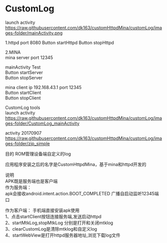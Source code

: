# CustomLog

launch activity 
https://raw.githubusercontent.com/dk163/customHttpdMina/customLog/images-folder/mainActivity.png

1.httpd port 8080 Button startHttpd Button stopHttpd

2.MINA  
mina server port 12345

mainActivity Test   
Button startServer  
Button stopServer

mina client ip 192.168.43.1 port 12345  
Button startClient  
Button stopClient

CustomLog tools     
launch activity 
https://raw.githubusercontent.com/dk163/customHttpdMina/customLog/images-folder/CustomLog_mainActivity

activity 20170907   
https://raw.githubusercontent.com/dk163/customHttpdMina/customLog/images-folder/zip_simple

目的
ROM管理设备端自定义的log

应用程序安装之后的名字是CustomHttpdMina，基于mina和httpd开发的

说明  
APK既是服务端也是客户端   
作为服务端：  
apk会接收android.intent.action.BOOT_COMPLETED 广播自启动监听12345端口

作为客户端：
手机端直接安装apk使用    
1、点击startClient按钮连接服务端,发送启动httpd    
2、startMtkLog,stopMtkLog 分别是打开和关闭mtklog     
3、clearCustomLog是清除mtklog和自定义log    
4、startWebView是打开httpd服务器地址,浏览下载log文件   
